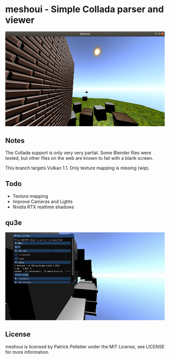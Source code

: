 # meshoui - Simple Collada parser and viewer

![sample viewer_output](https://raw.githubusercontent.com/mittpat/meshoui/master/meshoui/resources/screenshot.png)


Notes
-------

The Collada support is only very very partial. Some Blender files were tested, but other files on the web are known to fail with a blank screen.

This branch targets Vulkan 1.1. Only texture mapping is missing (wip).


Todo
-------

* Texture mapping
* Improve Cameras and Lights
* Nvidia RTX realtime shadows


qu3e
-------

![animation](https://raw.githubusercontent.com/mittpat/meshoui/master/meshoui/resources/qu3e.gif)


License
-------

meshoui is licensed by Patrick Pelletier under the MIT License, see LICENSE for more information.
